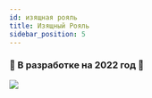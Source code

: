 ```yaml
---
id: изящная рояль
title: Изящный Рояль
sidebar_position: 5
---
```


### 🚧 В разработке на 2022 год 🚧

![](/img/niftyroyale_v01.png)
